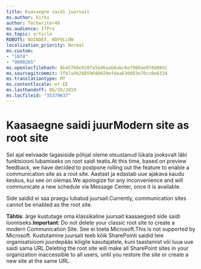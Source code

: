 ```yaml
---
title: Kaasaegne saidi juursait
ms.author: kirks
author: Techwriter40
ms.audience: ITPro
ms.topic: article
ROBOTS: NOINDEX, NOFOLLOW
localization_priority: Normal
ms.custom:
- "1874"
- "9000265"
ms.openlocfilehash: 8b45766e920fa5bd6eab8abc6ef808ae978808dc
ms.sourcegitcommit: 5fb7a4b28859690020efdea630d03e70cc0e6334
ms.translationtype: MT
ms.contentlocale: et-EE
ms.lasthandoff: 06/28/2019
ms.locfileid: "35379637"
---
```

# <a name="modern-site-as-root-site"></a><span data-ttu-id="d2182-102">Kaasaegne saidi juur</span><span class="sxs-lookup"><span data-stu-id="d2182-102">Modern site as root site</span></span>

<span data-ttu-id="d2182-103">Sel ajal eelvaade tagasiside põhjal oleme otsustanud lükata jooksvalt läbi funktsiooni lubamiseks on root saidi teatis.</span><span class="sxs-lookup"><span data-stu-id="d2182-103">At this time, based on preview feedback, we have decided to postpone rolling out the feature to enable a communication site as a root site.</span></span> <span data-ttu-id="d2182-104">Aastast ja edastab uue ajakava kaudu keskus, kui see on olemas.</span><span class="sxs-lookup"><span data-stu-id="d2182-104">We apologize for any inconvenience and will communicate a new schedule via Message Center, once it is available.</span></span>

<span data-ttu-id="d2182-105">Side saidid ei saa praegu lubatud juursait.</span><span class="sxs-lookup"><span data-stu-id="d2182-105">Currently, communication sites cannot be enabled as the root site.</span></span>

<span data-ttu-id="d2182-106">**Tähtis**: ärge kustutage oma klassikaline juursait kaasaegsed side saidi loomiseks.</span><span class="sxs-lookup"><span data-stu-id="d2182-106">**Important**: Do not delete your classic root site to create a modern Communication Site.</span></span> <span data-ttu-id="d2182-107">See ei toeta Microsoft.</span><span class="sxs-lookup"><span data-stu-id="d2182-107">This is not supported by Microsoft.</span></span> <span data-ttu-id="d2182-108">Kustutamine juursait teeb kõik SharePointi saidid teie organisatsiooni juurdepääs kõigile kasutajatele, kuni taastamist või luua uue saidi sama URL.</span><span class="sxs-lookup"><span data-stu-id="d2182-108">Deleting the root site will make all SharePoint sites in your organization inaccessible to all users, until you restore the site or create a new site at the same URL.</span></span>

